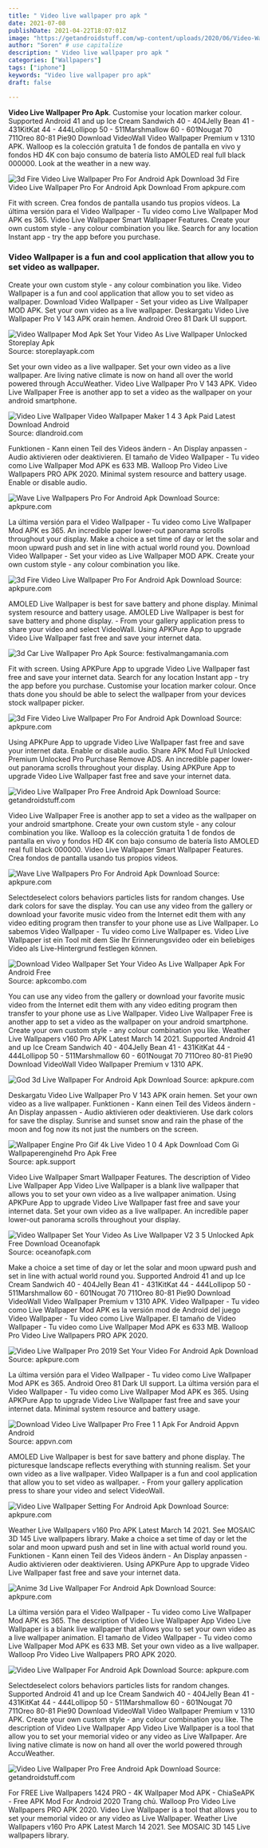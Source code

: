 ```yaml
---
title: " Video live wallpaper pro apk "
date: 2021-07-08
publishDate: 2021-04-22T18:07:01Z
image: "https://getandroidstuff.com/wp-content/uploads/2020/06/Video-Wallpaper-Android.jpg"
author: "Soren" # use capitalize
description: " Video live wallpaper pro apk "
categories: ["Wallpapers"]
tags: ["iphone"]
keywords: "Video live wallpaper pro apk"
draft: false

---
```



**Video Live Wallpaper Pro Apk**. Customise your location marker colour. Supported Android 41 and up Ice Cream Sandwich 40 - 404Jelly Bean 41 - 431KitKat 44 - 444Lollipop 50 - 511Marshmallow 60 - 601Nougat 70 711Oreo 80-81 Pie90 Download VideoWall Video Wallpaper Premium v 1310 APK. Walloop es la colección gratuita 1 de fondos de pantalla en vivo y fondos HD 4K con bajo consumo de batería listo AMOLED real full black 000000. Look at the weather in a new way.

![3d Fire Video Live Wallpaper Pro For Android Apk Download](https://image.winudf.com/v2/image1/Y29tLndhbGxwYXBlci5zYW0udGltOTk3LmZpcmVfc2NyZWVuXzRfMTYwNzMxMzQ3OF8wODE/screen-4.jpg?fakeurl=1&amp;type=.jpg "3d Fire Video Live Wallpaper Pro For Android Apk Download")
3d Fire Video Live Wallpaper Pro For Android Apk Download From apkpure.com


Fit with screen. Crea fondos de pantalla usando tus propios vídeos. La última versión para el Video Wallpaper - Tu video como Live Wallpaper Mod APK es 365. Video Live Wallpaper Smart Wallpaper Features. Create your own custom style - any colour combination you like. Search for any location Instant app - try the app before you purchase.

### Video Wallpaper is a fun and cool application that allow you to set video as wallpaper.

Create your own custom style - any colour combination you like. Video Wallpaper is a fun and cool application that allow you to set video as wallpaper. Download Video Wallpaper - Set your video as Live Wallpaper MOD APK. Set your own video as a live wallpaper. Deskargatu Video Live Wallpaper Pro V 143 APK orain hemen. Android Oreo 81 Dark UI support.


![Video Wallpaper Mod Apk Set Your Video As Live Wallpaper Unlocked Storeplay Apk](https://i1.wp.com/storeplayapk.com/wp-content/uploads/2021/03/video-wallpaper-mod-apk.jpg?fit=180%2C180&amp;ssl=1 "Video Wallpaper Mod Apk Set Your Video As Live Wallpaper Unlocked Storeplay Apk")
Source: storeplayapk.com

Set your own video as a live wallpaper. Set your own video as a live wallpaper. Are living native climate is now on hand all over the world powered through AccuWeather. Video Live Wallpaper Pro V 143 APK. Video Live Wallpaper Free is another app to set a video as the wallpaper on your android smartphone.

![Video Live Wallpaper Video Wallpaper Maker 1 4 3 Apk Paid Latest Download Android](https://dlandroid.com/wp-content/uploads/2020/01/Video-Live-Wallpaper-Video-Wallpaper-Maker-3.jpg "Video Live Wallpaper Video Wallpaper Maker 1 4 3 Apk Paid Latest Download Android")
Source: dlandroid.com

Funktionen - Kann einen Teil des Videos ändern - An Display anpassen - Audio aktivieren oder deaktivieren. El tamaño de Video Wallpaper - Tu video como Live Wallpaper Mod APK es 633 MB. Walloop Pro Video Live Wallpapers PRO APK 2020. Minimal system resource and battery usage. Enable or disable audio.

![Wave Live Wallpapers Pro For Android Apk Download](https://image.winudf.com/v2/image1/Y29tLndhdmUubGl2ZXdhbGxwYXBlcnByb19zY3JlZW5fMV8xNTU2ODc1OTY0XzAxMg/screen-1.jpg?fakeurl=1&amp;type=.jpg "Wave Live Wallpapers Pro For Android Apk Download")
Source: apkpure.com

La última versión para el Video Wallpaper - Tu video como Live Wallpaper Mod APK es 365. An incredible paper lower-out panorama scrolls throughout your display. Make a choice a set time of day or let the solar and moon upward push and set in line with actual world round you. Download Video Wallpaper - Set your video as Live Wallpaper MOD APK. Create your own custom style - any colour combination you like.

![3d Fire Video Live Wallpaper Pro For Android Apk Download](https://image.winudf.com/v2/image1/Y29tLndhbGxwYXBlci5zYW0udGltOTk3LmZpcmVfc2NyZWVuXzRfMTYwNzMxMzQ3OF8wODE/screen-4.jpg?fakeurl=1&amp;type=.jpg "3d Fire Video Live Wallpaper Pro For Android Apk Download")
Source: apkpure.com

AMOLED Live Wallpaper is best for save battery and phone display. Minimal system resource and battery usage. AMOLED Live Wallpaper is best for save battery and phone display. - From your gallery application press to share your video and select VideoWall. Using APKPure App to upgrade Video Live Wallpaper fast free and save your internet data.

![3d Car Live Wallpaper Pro Apk](https://cdn.statically.io/img/dlandroid.com/images/Engine-3D-Live-Wallpaper-PRO.jpg "3d Car Live Wallpaper Pro Apk")
Source: festivalmangamania.com

Fit with screen. Using APKPure App to upgrade Video Live Wallpaper fast free and save your internet data. Search for any location Instant app - try the app before you purchase. Customise your location marker colour. Once thats done you should be able to select the wallpaper from your devices stock wallpaper picker.

![3d Fire Video Live Wallpaper Pro For Android Apk Download](https://image.winudf.com/v2/image/Y29tLndhbGxwYXBlci5zYW0udGltOTk3LmZpcmVfc2NyZWVuXzBfMTUyOTkzNjMzMF8wOTA/screen-0.jpg?fakeurl=1&amp;type=.jpg "3d Fire Video Live Wallpaper Pro For Android Apk Download")
Source: apkpure.com

Using APKPure App to upgrade Video Live Wallpaper fast free and save your internet data. Enable or disable audio. Share APK Mod Full Unlocked Premium Unlocked Pro Purchase Remove ADS. An incredible paper lower-out panorama scrolls throughout your display. Using APKPure App to upgrade Video Live Wallpaper fast free and save your internet data.

![Video Live Wallpaper Pro Free Android Apk Download](https://getandroidstuff.com/wp-content/uploads/2013/02/Video-Live-Wallpaper-Pro-FREE-andorid-app.jpg "Video Live Wallpaper Pro Free Android Apk Download")
Source: getandroidstuff.com

Video Live Wallpaper Free is another app to set a video as the wallpaper on your android smartphone. Create your own custom style - any colour combination you like. Walloop es la colección gratuita 1 de fondos de pantalla en vivo y fondos HD 4K con bajo consumo de batería listo AMOLED real full black 000000. Video Live Wallpaper Smart Wallpaper Features. Crea fondos de pantalla usando tus propios vídeos.

![Wave Live Wallpapers Pro For Android Apk Download](https://image.winudf.com/v2/image1/Y29tLndhdmUubGl2ZXdhbGxwYXBlcnByb19zY3JlZW5fNV8xNTU2ODc1OTY1XzAyMg/screen-5.jpg?fakeurl=1&amp;type=.jpg "Wave Live Wallpapers Pro For Android Apk Download")
Source: apkpure.com

Selectdeselect colors behaviors particles lists for random changes. Use dark colors for save the display. You can use any video from the gallery or download your favorite music video from the Internet edit them with any video editing program then transfer to your phone use as Live Wallpaper. Lo sabemos Video Wallpaper - Tu video como Live Wallpaper es. Video Live Wallpaper ist ein Tool mit dem Sie Ihr Erinnerungsvideo oder ein beliebiges Video als Live-Hintergrund festlegen können.

![Download Video Wallpaper Set Your Video As Live Wallpaper Apk For Android Free](https://play-lh.googleusercontent.com/xsW51wB-z5msZWsj3t-vxhFqBleyPEfnp0NoOgKcViD9LsPGrJwTWl9C9bjlWkj1Vbg "Download Video Wallpaper Set Your Video As Live Wallpaper Apk For Android Free")
Source: apkcombo.com

You can use any video from the gallery or download your favorite music video from the Internet edit them with any video editing program then transfer to your phone use as Live Wallpaper. Video Live Wallpaper Free is another app to set a video as the wallpaper on your android smartphone. Create your own custom style - any colour combination you like. Weather Live Wallpapers v160 Pro APK Latest March 14 2021. Supported Android 41 and up Ice Cream Sandwich 40 - 404Jelly Bean 41 - 431KitKat 44 - 444Lollipop 50 - 511Marshmallow 60 - 601Nougat 70 711Oreo 80-81 Pie90 Download VideoWall Video Wallpaper Premium v 1310 APK.

![God 3d Live Wallpaper For Android Apk Download](https://image.winudf.com/v2/image/Y29tLmxpdmVwaG90by5saXZlX3dhbGxwYXBlci5nb2QzZF9zY3JlZW5fMl8xNTM3Nzc5MTgzXzA2OQ/screen-2.jpg?fakeurl=1&amp;type=.jpg "God 3d Live Wallpaper For Android Apk Download")
Source: apkpure.com

Deskargatu Video Live Wallpaper Pro V 143 APK orain hemen. Set your own video as a live wallpaper. Funktionen - Kann einen Teil des Videos ändern - An Display anpassen - Audio aktivieren oder deaktivieren. Use dark colors for save the display. Sunrise and sunset snow and rain the phase of the moon and fog now its not just the numbers on the screen.

![Wallpaper Engine Pro Gif 4k Live Video 1 0 4 Apk Download Com Gi Wallpaperenginehd Pro Apk Free](https://play-lh.googleusercontent.com/GnSIio5hLjGdj8TBxJGJ4Un4WLu8SRkw_hMC5gNXRThFMh58C0Py4gPzF_9d83ADuFA=h1024-no-tmp_wallpaper_engine_pro_gif_4k_live_video_apk_poster.jpg "Wallpaper Engine Pro Gif 4k Live Video 1 0 4 Apk Download Com Gi Wallpaperenginehd Pro Apk Free")
Source: apk.support

Video Live Wallpaper Smart Wallpaper Features. The description of Video Live Wallpaper App Video Live Wallpaper is a blank live wallpaper that allows you to set your own video as a live wallpaper animation. Using APKPure App to upgrade Video Live Wallpaper fast free and save your internet data. Set your own video as a live wallpaper. An incredible paper lower-out panorama scrolls throughout your display.

![Video Wallpaper Set Your Video As Live Wallpaper V2 3 5 Unlocked Apk Free Download Oceanofapk](https://oceanofapk.com/wp-content/uploads/2020/03/Video-Wallpaper-Set-your-video-as-Live-Wallpaper-v2.3.5-Unlocked-APK-Free-Download-2-OceanofAPK.com_.png "Video Wallpaper Set Your Video As Live Wallpaper V2 3 5 Unlocked Apk Free Download Oceanofapk")
Source: oceanofapk.com

Make a choice a set time of day or let the solar and moon upward push and set in line with actual world round you. Supported Android 41 and up Ice Cream Sandwich 40 - 404Jelly Bean 41 - 431KitKat 44 - 444Lollipop 50 - 511Marshmallow 60 - 601Nougat 70 711Oreo 80-81 Pie90 Download VideoWall Video Wallpaper Premium v 1310 APK. Video Wallpaper - Tu video como Live Wallpaper Mod APK es la versión mod de Android del juego Video Wallpaper - Tu video como Live Wallpaper. El tamaño de Video Wallpaper - Tu video como Live Wallpaper Mod APK es 633 MB. Walloop Pro Video Live Wallpapers PRO APK 2020.

![Video Live Wallpaper Pro 2019 Set Your Video For Android Apk Download](https://image.winudf.com/v2/image1/Y29tLnNod2YubGl2ZXZpZGVvd2FsbHBhcGVyLmNhbWVyYXdhbGxwYXBlci5saXZld2FsbHBhcGVyX3NjcmVlbl80XzE1NTU5NDQ5ODJfMDIw/screen-4.jpg?fakeurl=1&amp;type=.jpg "Video Live Wallpaper Pro 2019 Set Your Video For Android Apk Download")
Source: apkpure.com

La última versión para el Video Wallpaper - Tu video como Live Wallpaper Mod APK es 365. Android Oreo 81 Dark UI support. La última versión para el Video Wallpaper - Tu video como Live Wallpaper Mod APK es 365. Using APKPure App to upgrade Video Live Wallpaper fast free and save your internet data. Minimal system resource and battery usage.

![Download Video Live Wallpaper Pro Free 1 1 Apk For Android Appvn Android](https://static.appvn.com/a/uploads/thumbnails/092015/video-live-wallpaper-pro-free_icon.png "Download Video Live Wallpaper Pro Free 1 1 Apk For Android Appvn Android")
Source: appvn.com

AMOLED Live Wallpaper is best for save battery and phone display. The picturesque landscape reflects everything with stunning realism. Set your own video as a live wallpaper. Video Wallpaper is a fun and cool application that allow you to set video as wallpaper. - From your gallery application press to share your video and select VideoWall.

![Video Live Wallpaper Setting For Android Apk Download](https://image.winudf.com/v2/image1/Y29tLnNpbXBsZS5hcHBzLndhbGxwYXBlci52aWRlb19zY3JlZW5fMV8xNTUxNjMxNTk1XzAwNw/screen-1.jpg?fakeurl=1&amp;type=.jpg "Video Live Wallpaper Setting For Android Apk Download")
Source: apkpure.com

Weather Live Wallpapers v160 Pro APK Latest March 14 2021. See MOSAIC 3D 145 Live wallpapers library. Make a choice a set time of day or let the solar and moon upward push and set in line with actual world round you. Funktionen - Kann einen Teil des Videos ändern - An Display anpassen - Audio aktivieren oder deaktivieren. Using APKPure App to upgrade Video Live Wallpaper fast free and save your internet data.

![Anime 3d Live Wallpaper For Android Apk Download](https://image.winudf.com/v2/image1/Y29tLmNyZXNwaS5hbmltZWxpdmV3YWxscGFwZXIzZF9zY3JlZW5fMF8xNTc2MjcyMjY2XzAxNw/screen-0.jpg?fakeurl=1&amp;type=.jpg "Anime 3d Live Wallpaper For Android Apk Download")
Source: apkpure.com

La última versión para el Video Wallpaper - Tu video como Live Wallpaper Mod APK es 365. The description of Video Live Wallpaper App Video Live Wallpaper is a blank live wallpaper that allows you to set your own video as a live wallpaper animation. El tamaño de Video Wallpaper - Tu video como Live Wallpaper Mod APK es 633 MB. Set your own video as a live wallpaper. Walloop Pro Video Live Wallpapers PRO APK 2020.

![Video Live Wallpaper For Android Apk Download](https://image.winudf.com/v2/image1/Y29tLm5haW5nLnZ3YWxscGFwZXJfc2NyZWVuXzBfMTU2NzAwNzkwNF8wMDk/screen-0.jpg?fakeurl=1&amp;type=.jpg "Video Live Wallpaper For Android Apk Download")
Source: apkpure.com

Selectdeselect colors behaviors particles lists for random changes. Supported Android 41 and up Ice Cream Sandwich 40 - 404Jelly Bean 41 - 431KitKat 44 - 444Lollipop 50 - 511Marshmallow 60 - 601Nougat 70 711Oreo 80-81 Pie90 Download VideoWall Video Wallpaper Premium v 1310 APK. Create your own custom style - any colour combination you like. The description of Video Live Wallpaper App Video Live Wallpaper is a tool that allow you to set your memorial video or any video as Live Wallpaper. Are living native climate is now on hand all over the world powered through AccuWeather.

![Video Live Wallpaper Pro Free Android Apk Download](https://getandroidstuff.com/wp-content/uploads/2020/06/Video-Wallpaper-Android.jpg "Video Live Wallpaper Pro Free Android Apk Download")
Source: getandroidstuff.com

For FREE Live Wallpapers 1424 PRO - 4K Wallpaper Mod APK - ChiaSeAPK - Free APK Mod For Android 2020 Trang chủ. Walloop Pro Video Live Wallpapers PRO APK 2020. Video Live Wallpaper is a tool that allows you to set your memorial video or any video as Live Wallpaper. Weather Live Wallpapers v160 Pro APK Latest March 14 2021. See MOSAIC 3D 145 Live wallpapers library.

